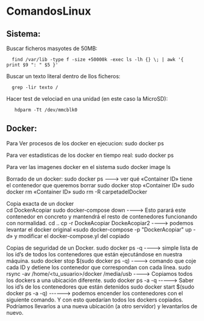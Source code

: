 # ComandosLinux

## Sistema:

Buscar ficheros masyotes de 50MB:

      find /var/lib -type f -size +50000k -exec ls -lh {} \; | awk '{ print $9 ": " $5 }'

Buscar un texto literal dentro de llos ficheros:

      grep -lir texto /

Hacer test de velociad en una unidad (en este caso la MicroSD):

       hdparm -Tt /dev/mmcblk0


## Docker:

  Para Ver procesos de los docker en ejecucion:
      sudo docker ps

  Para ver estadisticas de los docker en tiempo real:
      sudo docker ps

  Para ver las imagenes docker en el sistema
      sudo docker image ls

  Borrado de un docker:
       sudo docker ps ---> ver qué «Container ID» tiene el contenedor que queremos borrar
       sudo docker stop «Container ID»
       sudo docker rm   «Container ID»
       sudo rm -R carpetadelDocker
  
  Copia exacta de un docker     
        cd DockerAcopiar
        sudo docker-compose down ----> Esto parará este contenedor en concreto y mantendrá el resto de contenedores funcionando con normalidad.
        cd ..
        cp -r DockeAcopiar DockeAcopiar2   ----> podemos levantar el docker original «sudo docker-compose -p "DockerAcopiar" up -d» y modificar el docker-compose.yl del copiado

  Copias de seguridad de un Docker.
        sudo docker ps -q                                   ----> simple lista de los id’s de todos los contenedores que están ejecutándose en nuestra máquina.
        sudo docker stop $(sudo docker ps -q)               ----> comando que coje cada ID y detiene los contenedor que correspondan con cada línea.
        sudo rsync -av /home/<tu_usuario>/docker /media/usb  ----> Copiamos todos los dockers a una ubicación diferente.
        sudo docker ps -a -q                                 -----> Saber los id’s de los contenedores que están detenidos
        sudo docker start $(sudo docker ps -a -q)           ------> podemos encender los contenedores con el siguiente comando.
        Y con esto quedarían todos los dockers copiados. Podríamos llevarlos a una nueva ubicación (a otro servidor) y levantarlos de nuevo.
        

